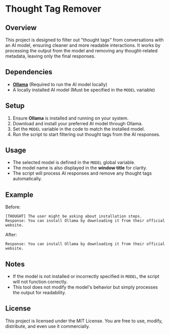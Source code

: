 # Thought Tag Remover

## Overview
This project is designed to filter out "thought tags" from conversations with an AI model, ensuring cleaner and more readable interactions. It works by processing the output from the model and removing any thought-related metadata, leaving only the final responses.

## Dependencies
- **[Ollama](https://ollama.ai/)** (Required to run the AI model locally)
- A locally installed AI model (Must be specified in the `MODEL` variable)

## Setup
1. Ensure **Ollama** is installed and running on your system.
2. Download and install your preferred AI model through Ollama.
3. Set the `MODEL` variable in the code to match the installed model.
4. Run the script to start filtering out thought tags from the AI responses.

## Usage
- The selected model is defined in the `MODEL` global variable.
- The model name is also displayed in the **window title** for clarity.
- The script will process AI responses and remove any thought tags automatically.

## Example
Before:
```
[THOUGHT] The user might be asking about installation steps.
Response: You can install Ollama by downloading it from their official website.
```

After:
```
Response: You can install Ollama by downloading it from their official website.
```

## Notes
- If the model is not installed or incorrectly specified in `MODEL`, the script will not function correctly.
- This tool does not modify the model's behavior but simply processes the output for readability.

## License
This project is licensed under the MIT License. You are free to use, modify, distribute, and even use it commercially. 
